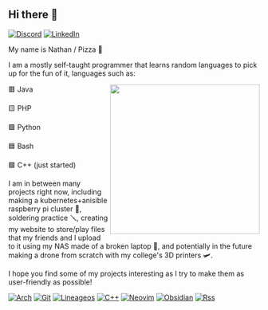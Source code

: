## Hi there 👋
[![Discord](https://img.shields.io/badge/Discord-%235865F2.svg?&logo=discord&logoColor=white)](https://discordapp.com/users/714918826831118436)
[![LinkedIn](https://custom-icon-badges.demolab.com/badge/LinkedIn-0A66C2?logo=linkedin-white&logoColor=fff)](https://linkedin.com/in/pizza2d1)


My name is Nathan / Pizza :pizza:

I am a mostly self-taught programmer that learns random languages to pick up for the fun of it, languages such as:


 
🟥 Java                   <img align="right" width="300" height="300" src="https://github-readme-stats.vercel.app/api/top-langs/?username=pizza2d1&theme=dark&layout=compact">               

🟨 PHP    

🟩 Python

🟦 Bash

🟪 C++ (just started)


I am in between many projects right now, including making a kubernetes+anisible raspberry pi cluster 🔗, soldering practice 🪛, creating my website to store/play files that my friends and I upload to it using my NAS made of a broken laptop 📃, and potentially in the future making a drone from scratch with my college's 3D printers 🛩️.

I hope you find some of my projects interesting as I try to make them as user-friendly as possible!

[![Arch](https://img.shields.io/badge/Arch%20Linux-1793D1?logo=arch-linux&logoColor=fff&style=for-the-badge)](https://archlinux.org)
[![Git](https://img.shields.io/badge/git-%23F05033.svg?style=for-the-badge&logo=git&logoColor=white)](https://github.com/pizza2d1)
[![Lineageos](https://img.shields.io/badge/lineageos-167C80?style=for-the-badge&logo=lineageos&logoColor=white)](https://lineageos.org)
[![C++](https://img.shields.io/badge/c++-%2300599C.svg?style=for-the-badge&logo=c%2B%2B&logoColor=white)](https://learncpp.com)
[![Neovim](https://img.shields.io/badge/NeoVim-%2357A143.svg?&style=for-the-badge&logo=neovim&logoColor=white)](https://nvchad.com)
[![Obsidian](https://img.shields.io/badge/Obsidian-%23483699.svg?style=for-the-badge&logo=obsidian&logoColor=white)](https://obsidian.md)
[![Rss](https://img.shields.io/badge/rss-F88900?style=for-the-badge&logo=rss&logoColor=white)](https://pizza2d1.duckdns.org/rss/)
<!--
**Pizza2d1/Pizza2d1** is a ✨ _special_ ✨ repository because its `README.md` (this file) appears on your GitHub profile.

Here are some ideas to get you started:

- 🔭 I’m currently working on ...
- 🌱 I’m currently learning ...
- 👯 I’m looking to collaborate on ...
- 🤔 I’m looking for help with ...
- 💬 Ask me about ...
- 📫 How to reach me: ...
- 😄 Pronouns: ...
- ⚡ Fun fact: ...
-->
